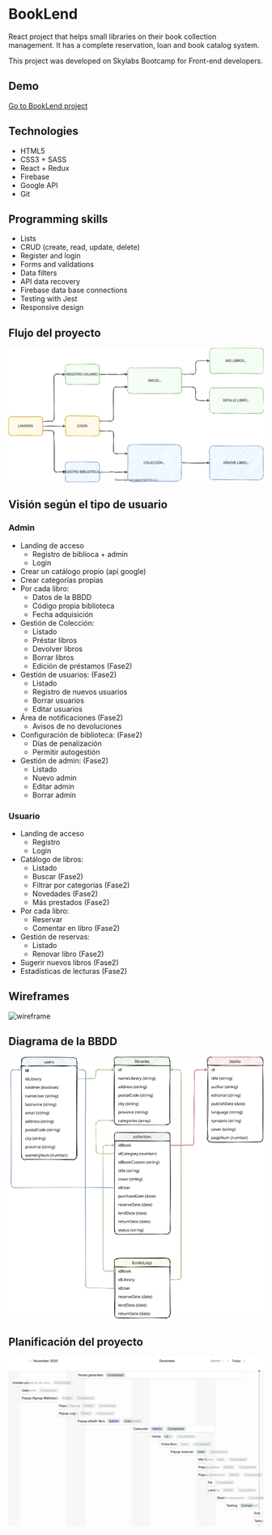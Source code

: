 # BookLend

React project that helps small libraries on their book collection management. It has a complete reservation, loan and book catalog system.

This project was developed on Skylabs Bootcamp for Front-end developers.

## Demo

[Go to BookLend project](https://booklend-app.web.app)


## Technologies

- HTML5
- CSS3 + SASS
- React + Redux
- Firebase
- Google API
- Git

## Programming skills

- Lists
- CRUD (create, read, update, delete)
- Register and login
- Forms and validations
- Data filters
- API data recovery
- Firebase data base connections
- Testing with Jest
- Responsive design

## Flujo del proyecto

![paginas](https://github.com/saioacoder/booklend/blob/develop/src/img/Booklend-paginas.svg)

## Visión según el tipo de usuario

### Admin

- Landing de acceso
	- Registro de biblioca + admin
	- Login
- Crear un catálogo propio (api google)
- Crear categorías propias
- Por cada libro:
	- Datos de la BBDD
	- Código propia biblioteca
	- Fecha adquisición
- Gestión de Colección:
	- Listado
	- Préstar libros
	- Devolver libros
	- Borrar libros
	- Edición de préstamos (Fase2)
- Gestión de usuarios: (Fase2)
	- Listado
	- Registro de nuevos usuarios
	- Borrar usuarios
	- Editar usuarios
- Área de notificaciones (Fase2)
	- Avisos de no devoluciones
- Configuración de biblioteca: (Fase2)
	- Días de penalización
	- Permitir autogestión
- Gestión de admin: (Fase2)
	- Listado
	- Nuevo admin
	- Editar admin
	- Borrar admin

### Usuario

- Landing de acceso
	- Registro
	- Login
- Catálogo de libros:
	- Listado
	- Buscar (Fase2)
	- Filtrar por categorías (Fase2)
	- Novedades (Fase2)
	- Más prestados (Fase2)
- Por cada libro:
	- Reservar
	- Comentar en libro (Fase2)
- Gestión de reservas:
	- Listado
	- Renovar libro (Fase2)
- Sugerir nuevos libros (Fase2)
- Estadísticas de lecturas (Fase2)

## Wireframes

![wireframe](https://s3.us-west-2.amazonaws.com/secure.notion-static.com/87f69711-5a3c-4d39-bfad-e763a6035be6/Estructura_pantallas.svg?X-Amz-Algorithm=AWS4-HMAC-SHA256&X-Amz-Credential=AKIAT73L2G45O3KS52Y5%2F20210117%2Fus-west-2%2Fs3%2Faws4_request&X-Amz-Date=20210117T151915Z&X-Amz-Expires=86400&X-Amz-Signature=a0e9af24fe9c0d5150453d6efc7e328d18783b8a0e8e4085ff701524074ab5b9&X-Amz-SignedHeaders=host&response-content-disposition=filename%20%3D"Estructura_pantallas.svg")

## Diagrama de la BBDD

![diagram](https://github.com/saioacoder/booklend/blob/develop/src/img/Booklend_diagram.svg)

## Planificación del proyecto

![timing](https://github.com/saioacoder/booklend/blob/develop/src/img/timings_proyecto.png)
